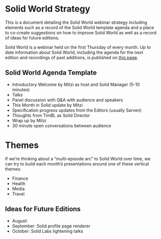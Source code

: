# Solid World Strategy 

This is a document detailing the Solid World webinar strategy including elements such as a record of the Solid World template agenda and a place to co-create suggestions on how to improve Solid World as well as a record of ideas for future editions. 

Solid World is a webinar held on the first Thursday of every month. Up to date information about Solid World, including the agenda for the next edition and recordings of past additions, is published on [this page](https://solidproject.org/events). 

## Solid World Agenda Template

* Introductory Welcome by Mitzi as host and Solid Manager (5-10 minutes)
* Talks 
* Panel discussion with Q&A with audience and speakers 
* This Month in Solid update by Mitzi 
* Specification progress updates from the Editors (usually Sarven) 
* Thoughts from TimBL as Solid Director
* Wrap up by Mitzi 
* 30 minute open conversations between audience

# Themes
If we’re thinking about a “multi-episode arc” to Solid World over time, we can try to build each month’s presentations around one of these vertical themes:
* Finance 
* Health 
* Media 
* Travel 

## Ideas for Future Editions 
* August: 
* September: Solid profile page renderer 
* October: Solid Labs lightening talks







